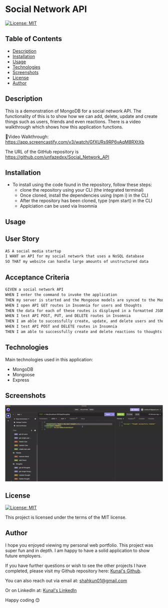 # Social Network API 

[![License: MIT](https://img.shields.io/badge/License-MIT-yellow.svg)](https://opensource.org/licenses/MIT)

## Table of Contents
* [Description](#description)
* [Installation](#installation)
* [Usage](#usage)
* [Technologies](#technologies)
* [Screenshots](#screenshots)
* [License](#license)
* [Author](#author)

## Description

This is a demonstration of MongoDB for a social network API. The functionality of this is to show how we can add, delete, update and create things such as users, friends and even reactions. There is a video walkthrough which shows how this application functions. 

🚀Video Walkthrough:  https://app.screencastify.com/v3/watch/GfXURs9RP6vAqM8RXtXb

The URL of the GitHub repository is https://github.com/unfazedxx/Social_Network_API

## Installation

- To install using the code found in the repository, follow these steps:
    - clone the repository using your CLI (the integrated terminal)
    - Once cloned, install the dependencies using (npm i) in the CLI 
    - After the repository has been cloned, type (npm start) in the CLI
    - Applciation can be used via Insomnia     

## Usage

## User Story

```md
AS A social media startup
I WANT an API for my social network that uses a NoSQL database
SO THAT my website can handle large amounts of unstructured data
```

## Acceptance Criteria

```md
GIVEN a social network API
WHEN I enter the command to invoke the application
THEN my server is started and the Mongoose models are synced to the MongoDB database
WHEN I open API GET routes in Insomnia for users and thoughts
THEN the data for each of these routes is displayed in a formatted JSON
WHEN I test API POST, PUT, and DELETE routes in Insomnia
THEN I am able to successfully create, update, and delete users and thoughts in my database
WHEN I test API POST and DELETE routes in Insomnia
THEN I am able to successfully create and delete reactions to thoughts and add and remove friends to a user’s friend list
```

## Technologies
Main technologies used in this application:
- MongoDB
- Mongoose
- Express


## Screenshots
![Screenshot](./Assets/image.png)

## License

[![License: MIT](https://img.shields.io/badge/License-MIT-yellow.svg)](https://opensource.org/licenses/MIT)

This project is licensed under the terms of the MIT license.

## Author

I hope you enjoyed viewing my personal web portfolio. This project was super fun and in depth. I am happy to have a solid application to show future employers.

If you have further questions or wish to see the other projects I have completed, please visit my Github repository here: [Kunal's Github](https://github.com/unfazedxx).

You can also reach out via email at: 
<a href="mailto:shahkun02@gmail.com">shahkun01@gmail.com</a>

Or on LinkedIn at: <a href= "https://www.linkedin.com/in/shahkun01/">Kunal's LinkedIn</a>

Happy coding 😊
